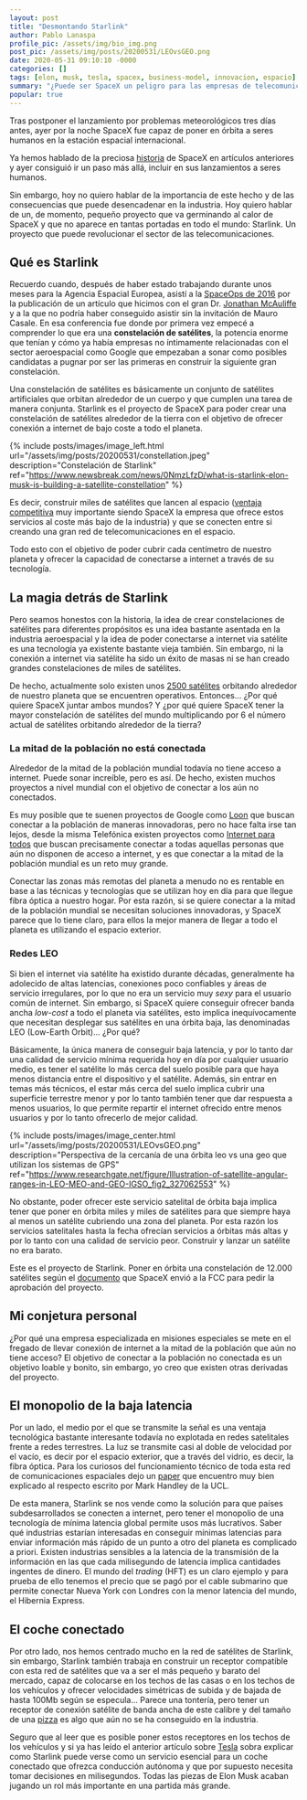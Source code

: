 ```yaml
---
layout: post
title: "Desmontando Starlink"
author: Pablo Lanaspa
profile_pic: /assets/img/bio_img.png
post_pic: /assets/img/posts/20200531/LEOvsGEO.png
date: 2020-05-31 09:10:10 -0000
categories: []
tags: [elon, musk, tesla, spacex, business-model, innovacion, espacio]
summary: "¿Puede ser SpaceX un peligro para las empresas de telecomunicaciones?"
popular: true
---
```


Tras postponer el lanzamiento por problemas meteorológicos tres días antes, ayer por la noche SpaceX fue capaz de poner en órbita a seres humanos en la estación espacial internacional.

Ya hemos hablado de la preciosa [historia](https://planaspa.com/2020/03/01/La-democratizacion-del-acceso-al-espacio.html) de SpaceX en artículos anteriores y ayer consiguió ir un paso más allá, incluir en sus lanzamientos a seres humanos. 

Sin embargo, hoy no quiero hablar de la importancia de este hecho y de las consecuencias que puede desencadenar en la industria. Hoy quiero hablar de un, de momento, pequeño proyecto que va germinando al calor de SpaceX y que no aparece en tantas portadas en todo el mundo: Starlink. Un proyecto que puede revolucionar el sector de las telecomunicaciones.

## Qué es Starlink

Recuerdo cuando, después de haber estado trabajando durante unos meses para la Agencia Espacial Europea, asistí a la [SpaceOps de 2016](http://www.spaceops.org/about-space-ops/) por la publicación de un artículo que hicimos con el gran Dr. [Jonathan McAuliffe](https://twitter.com/drjmcauliffe) y a la que no podría haber conseguido asistir sin la invitación de Mauro Casale. En esa conferencia fue donde por primera vez empecé a comprender lo que era una **constelación de satélites**, la potencia enorme que tenían y cómo ya había empresas no íntimamente relacionadas con el sector aeroespacial como Google que empezaban a sonar como posibles candidatas a pugnar por ser las primeras en construir la siguiente gran constelación.

Una constelación de satélites es básicamente un conjunto de satélites artificiales que orbitan alrededor de un cuerpo y que cumplen una tarea de manera conjunta. Starlink es el proyecto de SpaceX para poder crear una constelación de satélites alrededor de la tierra con el objetivo de ofrecer conexión a internet de bajo coste a todo el planeta. 

{% include posts/images/image_left.html url="/assets/img/posts/20200531/constellation.jpeg" description="Constelación de Starlink" ref="https://www.newsbreak.com/news/0NmzLfzD/what-is-starlink-elon-musk-is-building-a-satellite-constellation" %}

Es decir, construir miles de satélites que lancen al espacio ([ventaja competitiva](https://planaspa.com/2020/03/01/La-democratizacion-del-acceso-al-espacio.html) muy importante siendo SpaceX la empresa que ofrece estos servicios al coste más bajo de la industria) y que se conecten entre si creando una gran red de telecomunicaciones en el espacio. 

Todo esto con el objetivo de poder cubrir cada centímetro de nuestro planeta y ofrecer la capacidad de conectarse a internet a través de su tecnología.

## La magia detrás de Starlink

Pero seamos honestos con la historia, la idea de crear constelaciones de satélites para diferentes propósitos es una idea bastante asentada en la industria aeroespacial y la idea de poder conectarse a internet via satélite es una tecnología ya existente bastante vieja también. Sin embargo, ni la conexión a internet via satélite ha sido un éxito de masas ni se han creado grandes constelaciones de miles de satélites. 

De hecho, actualmente solo existen unos [2500 satélites](https://www.ucsusa.org/resources/satellite-database) orbitando alrededor de nuestro planeta que se encuentren operativos. Entonces... ¿Por qué quiere SpaceX juntar ambos mundos? Y ¿por qué quiere SpaceX tener la mayor constelación de satélites del mundo multiplicando por 6 el número actual de satélites orbitando alrededor de la tierra?

### La mitad de la población no está conectada

Alrededor de la mitad de la población mundial todavía no tiene acceso a internet. Puede sonar increíble, pero es así. De hecho, existen muchos proyectos a nivel mundial con el objetivo de conectar a los aún no conectados. 

Es muy posible que te suenen proyectos de Google como [Loon](https://loon.com) que buscan conectar a la población de maneras innovadoras, pero no hace falta irse tan lejos, desde la misma Telefónica existen proyectos como [Internet para todos](https://www.telefonica.com/es/web/sala-de-prensa/-/telefonica-presenta-internet-para-todos-un-proyecto-colaborativo-para-conectar-a-los-no-conectados-en-latinoamerica) que buscan precisamente conectar a todas aquellas personas que aún no disponen de acceso a internet, y es que conectar a la mitad de la población mundial es un reto muy grande.

Conectar las zonas más remotas del planeta a menudo no es rentable en base a las técnicas y tecnologías que se utilizan hoy en día para que llegue fibra óptica a nuestro hogar. Por esta razón, si se quiere conectar a la mitad de la población mundial se necesitan soluciones innovadoras, y SpaceX parece que lo tiene claro, para ellos la mejor manera de llegar a todo el planeta es utilizando el espacio exterior.

### Redes LEO

Si bien el internet via satélite ha existido durante décadas, generalmente ha adolecido de altas latencias, conexiones poco confiables y áreas de servicio irregulares, por lo que no era un servicio muy *sexy* para el usuario común de internet. Sin embargo, si SpaceX quiere conseguir ofrecer banda ancha *low-cost* a todo el planeta via satélites, esto implica inequívocamente que necesitan desplegar sus satélites en una órbita baja, las denominadas LEO (Low-Earth Orbit)... ¿Por qué? 

Básicamente, la única manera de conseguir baja latencia, y por lo tanto dar una calidad de servicio mínima requerida hoy en día por cualquier usuario medio, es tener el satélite lo más cerca del suelo posible para que haya menos distancia entre el dispositivo y el satélite. Además, sin entrar en temas más técnicos, el estar más cerca del suelo implica cubrir una superficie terrestre menor y por lo tanto también tener que dar respuesta a menos usuarios, lo que permite repartir el internet ofrecido entre menos usuarios y por lo tanto ofrecerlo de mejor calidad.

{% include posts/images/image_center.html url="/assets/img/posts/20200531/LEOvsGEO.png" description="Perspectiva de la cercanía de una órbita leo vs una geo que utilizan los sistemas de GPS" ref="https://www.researchgate.net/figure/Illustration-of-satellite-angular-ranges-in-LEO-MEO-and-GEO-IGSO_fig2_327062553" %}

No obstante, poder ofrecer este servicio satelital de órbita baja implica tener que poner en órbita miles y miles de satélites para que siempre haya al menos un satélite cubriendo una zona del planeta. Por esta razón los servicios satelitales hasta la fecha ofrecían servicios a órbitas más altas y por lo tanto con una calidad de servicio peor. Construir y lanzar un satélite no era barato.

Este es el proyecto de Starlink. Poner en órbita una constelación de 12.000 satélites según el [documento](https://www.digitaltrends.com/cool-tech/space-elon-musk-fcc-approval/) que SpaceX envió a la FCC para pedir la aprobación del proyecto.

## Mi conjetura personal

¿Por qué una empresa especializada en misiones especiales se mete en el fregado de llevar conexión de internet a la mitad de la población que aún no tiene acceso? El objetivo de conectar a la población no conectada es un objetivo loable y bonito, sin embargo, yo creo que existen otras derivadas del proyecto.

## El monopolio de la baja latencia

Por un lado, el medio por el que se transmite la señal es una ventaja tecnológica bastante interesante todavía no explotada en redes satelitales frente a redes terrestres. La luz se transmite casi al doble de velocidad por el vacío, es decir por el espacio exterior, que a través del vidrio, es decir, la fibra óptica. Para los curiosos del funcionamiento técnico de toda esta red de comunicaciones espaciales dejo un [paper](http://nrg.cs.ucl.ac.uk/mjh/starlink-draft.pdf) que encuentro muy bien explicado al respecto escrito por Mark Handley de la UCL.

De esta manera, Starlink se nos vende como la solución para que países subdesarrollados se conecten a internet, pero tener el monopolio de una tecnología de mínima latencia global permite usos más lucrativos. Saber qué industrias estarían interesadas en conseguir mínimas latencias para enviar información más rápido de un punto a otro del planeta es complicado a priori. Existen industrias sensibles a la latencia de la transmisión de la información en las que cada milisegundo de latencia implica cantidades ingentes de dinero. El mundo del *trading* (HFT) es un claro ejemplo y para prueba de ello tenemos el precio que se pagó por el cable submarino que permite conectar Nueva York con Londres con la menor latencia del mundo, el Hibernia Express.

## El coche conectado

Por otro lado, nos hemos centrado mucho en la red de satélites de Starlink, sin embargo, Starlink también trabaja en construir un receptor compatible con esta red de satélites que va a ser el más pequeño y barato del mercado, capaz de colocarse en los techos de las casas o en los techos de los vehículos y ofrecer velocidades simétricas de subida y de bajada de hasta 100Mb según se especula... Parece una tontería, pero tener un receptor de conexión satélite de banda ancha de este calibre y del tamaño de una [pizza](https://www.inverse.com/innovation/spacex-starlink-heres-how-much-it-will-cost-to-subscribe) es algo que aún no se ha conseguido en la industria.

Seguro que al leer que es posible poner estos receptores en los techos de los vehículos y si ya has leído el anterior artículo sobre [Tesla](https://planaspa.com/2020/02/09/Entendiendo-Tesla.html) sobra explicar como Starlink puede verse como un servicio esencial para un coche conectado que ofrezca conducción autónoma y que por supuesto necesita tomar decisiones en milisegundos. Todas las piezas de Elon Musk acaban jugando un rol más importante en una partida más grande. 
